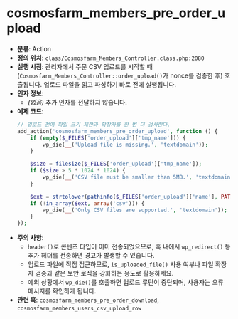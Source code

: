 ﻿# cosmosfarm_members_pre_order_upload

- **분류**: Action
- **정의 위치**: `class/Cosmosfarm_Members_Controller.class.php:2080`
- **실행 시점**: 관리자에서 주문 CSV 업로드를 시작할 때(`Cosmosfarm_Members_Controller::order_upload()`가 nonce를 검증한 후) 호출됩니다. 업로드 파일을 읽고 파싱하기 바로 전에 실행됩니다.
- **인자 정보**:
  - *(없음)* 추가 인자를 전달하지 않습니다.
- **예제 코드**:
  ```php
  // 업로드 전에 파일 크기 제한과 확장자를 한 번 더 검사한다.
  add_action('cosmosfarm_members_pre_order_upload', function () {
      if (empty($_FILES['order_upload']['tmp_name'])) {
          wp_die(__('Upload file is missing.', 'textdomain'));
      }

      $size = filesize($_FILES['order_upload']['tmp_name']);
      if ($size > 5 * 1024 * 1024) {
          wp_die(__('CSV file must be smaller than 5MB.', 'textdomain'));
      }

      $ext = strtolower(pathinfo($_FILES['order_upload']['name'], PATHINFO_EXTENSION));
      if (!in_array($ext, array('csv'))) {
          wp_die(__('Only CSV files are supported.', 'textdomain'));
      }
  });
  ```
- **주의 사항**:
  - `header()`로 콘텐츠 타입이 이미 전송되었으므로, 훅 내에서 `wp_redirect()` 등 추가 헤더를 전송하면 경고가 발생할 수 있습니다.
  - 업로드 파일에 직접 접근하므로, `is_uploaded_file()` 사용 여부나 파일 확장자 검증과 같은 보안 로직을 강화하는 용도로 활용하세요.
  - 예외 상황에서 `wp_die()`를 호출하면 업로드 루틴이 중단되며, 사용자는 오류 메시지를 확인하게 됩니다.
- **관련 훅**: `cosmosfarm_members_pre_order_download`, `cosmosfarm_members_users_csv_upload_row`
